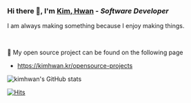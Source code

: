 ### Hi there 👋, I'm [Kim, Hwan](https://kimhwan.kr/) - ***Software Developer*** 

I am always making something because I enjoy making things.

<br/>

📘 My open source project can be found on the following page
- https://kimhwan.kr/opensource-projects

![kimhwan's GitHub stats](https://github-readme-stats-git-masterrstaa-rickstaa.vercel.app/api?username=akon47&&show_icons=true&theme=dark)

[![Hits](https://counter.kimhwan.kr/?key=github-akon47)](https://github.com/akon47)

